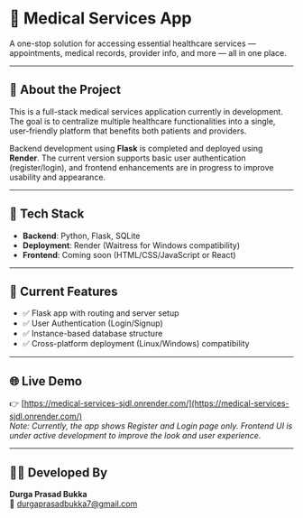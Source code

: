 # 🏥 Medical Services App

A one-stop solution for accessing essential healthcare services — appointments, medical records, provider info, and more — all in one place.

---

## 📌 About the Project

This is a full-stack medical services application currently in development. The goal is to centralize multiple healthcare functionalities into a single, user-friendly platform that benefits both patients and providers.

Backend development using **Flask** is completed and deployed using **Render**. The current version supports basic user authentication (register/login), and frontend enhancements are in progress to improve usability and appearance.

---

## 🧰 Tech Stack

- **Backend**: Python, Flask, SQLite
- **Deployment**: Render (Waitress for Windows compatibility)
- **Frontend**: Coming soon (HTML/CSS/JavaScript or React)

---

## 🚀 Current Features

- ✅ Flask app with routing and server setup  
- ✅ User Authentication (Login/Signup)    
- ✅ Instance-based database structure  
- ✅ Cross-platform deployment (Linux/Windows) compatibility  

---

## 🌐 Live Demo

👉 [https://medical-services-sjdl.onrender.com/](https://medical-services-sjdl.onrender.com/)  
*Note: Currently, the app shows Register and Login page only. Frontend UI is under active development to improve the look and user experience.*

---

## 👨‍💻 Developed By

**Durga Prasad Bukka**  
📧 durgaprasadbukka7@gmail.com

